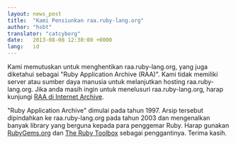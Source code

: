```yaml
---
layout: news_post
title:  "Kami Pensiunkan raa.ruby-lang.org"
author: "hsbt"
translator: "catcyborg"
date:   2013-08-08 12:30:00 +0000
lang:   id
---
```


Kami memutuskan untuk menghentikan raa.ruby-lang.org, yang juga diketahui
sebagai "Ruby Application Archive (RAA)".  Kami tidak memiliki server atau
sumber daya manusia untuk melanjutkan hosting raa.ruby-lang.org.  Jika anda
masih ingin untuk menelusuri raa.ruby-lang.org, harap kunjungi
[RAA di Internet Archive][1].

"Ruby Application Archive" dimulai pada tahun 1997.  Arsip tersebut
dipindahkan ke raa.ruby-lang.org pada tahun 2003 dan mengenalkan banyak
library yang berguna kepada para penggemar Ruby.  Harap gunakan
[RubyGems.org][2] dan [The Ruby Toolbox][3] sebagai penggantinya.
Terima kasih.



[1]: http://web.archive.org/web/*/http://raa.ruby-lang.org/
[2]: https://rubygems.org/
[3]: https://www.ruby-toolbox.com/
